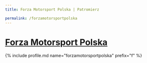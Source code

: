 ```yaml
---
title: Forza Motorsport Polska | Patromierz

permalink: /forzamotorsportpolska
---
```


# [Forza Motorsport Polska](https://patronite.pl/forzamotorsportpolska)

{% include profile.md name="forzamotorsportpolska" prefix="f" %}
